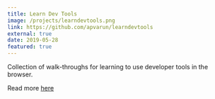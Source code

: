 ```yaml
---
title: Learn Dev Tools
image: /projects/learndevtools.png
link: https://github.com/apvarun/learndevtools
external: true
date: 2019-05-28
featured: true
---
```


Collection of walk-throughs for learning to use developer tools in the browser.

Read more [here](https://learndevtools.now.sh)